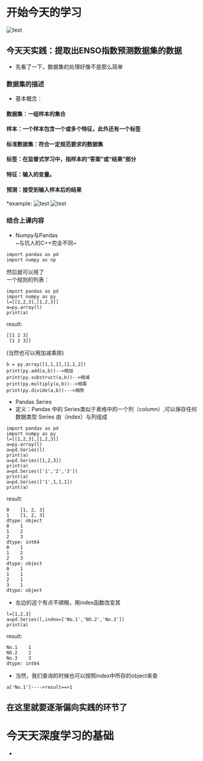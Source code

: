 # 开始今天的学习
![test](https://i0.hdslb.com/bfs/article/4ca4edd4b523955ec33662c5512ed0ae9b8dae55.png@942w_531h_progressive.webp)
## 今天天实践：提取出ENSO指数预测数据集的数据
* 先看了一下，数据集的处理好像不是那么简单
### 数据集的描述
* 基本概念：
#### 数据集：一组样本的集合
#### 样本：一个样本包含一个或多个特征，此外还有一个标签
#### 标准数据集：符合一定规范要求的数据集
#### 标签：在监督式学习中，指样本的“答案”或“结果”部分
#### 特征：输入的变量。
#### 预测：接受到输入样本后的结果
*example:
![test](https://pic1.zhimg.com/80/v2-0f9d37bcf270ae016a07f787b947d008_1440w.webp)
![test](https://pic4.zhimg.com/80/v2-2fb619765bc11af428eec6892d8c0dcb_1440w.webp)
### 结合上课内容  
* Numpy与Pandas   
~与坑人的C++完全不同~   
```
import pandas as pd
import numpy as np
```
然后就可以用了  
一个规则的列表：  
```
import pandas as pd
import numpy as py
l=[[1,2,3],[1,2,3]]
a=py.array(l)
print(a)
```
result:
```
[[1 2 3]
 [1 2 3]]
```
(当然也可以用加减乘除)  
```
b = py.array([1,1,1],[2,2,2])
print(py.add(a,b))-->相加
print(py.substruct(a,b))-->相减
print(py.multiply(a,b))-->相乘
print(py.divide(a,b))--->相除

```
* Pandas Series
* 定义：Pandas 中的 Series类似于表格中的一个列（column）,可以保存任何数据类型 Series 由（index）与列组成  
```
import pandas as pd
import numpy as py
l=[[1,2,3],[1,2,3]]
a=py.array(l)
a=pd.Series(l)
print(a)
a=pd.Series([1,2,3])
print(a)
a=pd.Series(['1','2','3'])
print(a)
a=pd.Series(['1',1,1,1])
print(a)
```
result:
```
0    [1, 2, 3]
1    [1, 2, 3]
dtype: object
0    1
1    2
2    3
dtype: int64
0    1
1    2
2    3
dtype: object
0    1
1    1
2    1
3    1
dtype: object
```
* 左边的这个有点不顺眼，用index函数改变其
```
l=[1,2,3]
a=pd.Series(l,index=['No.1','NO.2','No.3'])
print(a)
```
result:
```
No.1    1
NO.2    2
No.3    3
dtype: int64
```
* 当然，我们查询的时候也可以按照index中所存的object来查
```
a['No.1']---->result==>1
```
## 在这里就要逐渐偏向实践的环节了
# 今天天深度学习的基础
* 